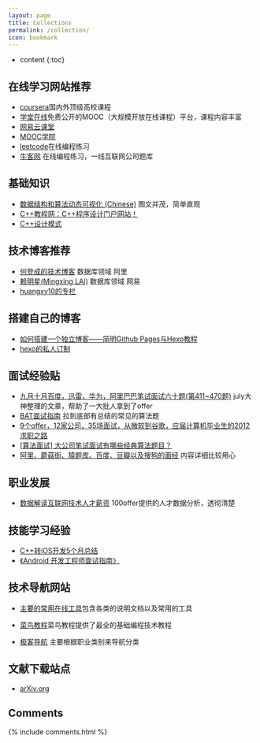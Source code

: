```yaml
---
layout: page
title: Collections
permalink: /collection/
icon: bookmark
---
```


* content
{:toc}

## 在线学习网站推荐

- [coursera](https://www.coursera.org/)国内外顶级高校课程
- [学堂在线](http://www.xuetangx.com/)免费公开的MOOC（大规模开放在线课程）平台，课程内容丰富
- [网易云课堂](http://study.163.com/)
- [MOOC学院](http://mooc.guokr.com/)
- [leetcode](https://leetcode.com/)在线编程练习
- [牛客网](http://www.nowcoder.com/) 在线编程练习，一线互联网公司题库


## 基础知识
- [数据结构和算法动态可视化 (Chinese)](http://zh.visualgo.net/) 图文并茂，简单直观
- [C++教程网：C++程序设计门户网站！](http://www.weixueyuan.net/cpp/)
- [C++设计模式](http://www.weixueyuan.net/cpp/shejimoshi/)


## 技术博客推荐

 - [何登成的技术博客](http://hedengcheng.com/)  数据库领域 阿里
 - [赖明星(Mingxing LAI)](https://bestswifter.com/bat-interview/) 数据库领域 网易
 - [huangxy10的专栏](http://blog.csdn.net/huangxy10)


## 搭建自己的博客

- [如何搭建一个独立博客——简明Github Pages与Hexo教程](http://www.jianshu.com/p/05289a4bc8b2)
- [hexo的私人订制](http://blog.sunnyxx.com/2014/03/07/hexo_customize/)

## 面试经验贴

- [九月十月百度，迅雷，华为，阿里巴巴笔试面试六十题(第411~470题)](http://blog.csdn.net/v_july_v/article/details/11921021) july大神整理的文章，帮助了一大批人拿到了offer
- [BAT面试指南](https://bestswifter.com/bat-interview/)  拉到底部有总结的常见的算法题
- [9个offer，12家公司，35场面试，从微软到谷歌，应届计算机毕业生的2012求职之路](http://www.cnblogs.com/figure9/archive/2013/01/09/2853649.html) 
- [[算法面试] 大公司笔试面试有哪些经典算法题目？](http://www.itmian4.com/thread-9003-1-2.html)
- [阿里、蘑菇街、猿题库、百度、豆瓣以及搜狗的面经](http://www.nowcoder.com/discuss/4484) 内容详细比较用心

## 职业发展

- [数据解读互联网技术人才薪资](https://100offer.com/blog/posts/131) 100offer提供的人才数据分析，透彻清楚

## 技能学习经验
 
- [C++转iOS开发5个月总结](http://everettjf.github.io/2015/11/18/the-past-4-months-ios-develop-for-me)
- [《Android 开发工程师面试指南》](http://www.diycode.cc/wiki/androidinterview)

## 技术导航网站
 - [主要的常用在线工具]( http://tool.oschina.net)包含各类的说明文档以及常用的工具
 
 - [菜鸟教程]( http://www.runoob.com/)菜鸟教程提供了最全的基础编程技术教程 
 

  - [极客导航]( http://www.gogeeks.cn/) 主要根据职业类别来导航分类
 



## 文献下载站点

- [arXiv.org](http://everettjf.github.io/2015/11/18/the-past-4-months-ios-develop-for-me)
 
 
 

## Comments

{% include comments.html %}
